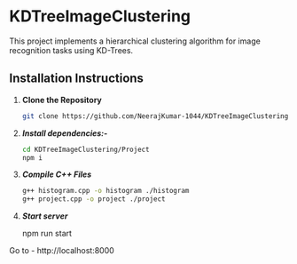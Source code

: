 # KDTreeImageClustering

This project implements a hierarchical clustering algorithm for image recognition tasks using KD-Trees.

## Installation Instructions

1. **Clone the Repository**
   ```bash
   git clone https://github.com/NeerajKumar-1044/KDTreeImageClustering.git
   
2. ***Install dependencies:-***
   ```bash
   cd KDTreeImageClustering/Project
   npm i

3. ***Compile C++ Files***
   ```bash
   g++ histogram.cpp -o histogram ./histogram
   g++ project.cpp -o project ./project

4. ***Start server***

   npm run start

Go to - http://localhost:8000
